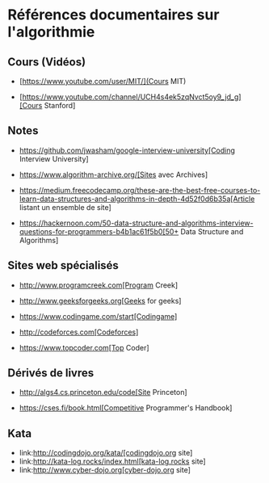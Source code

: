 # Références documentaires sur l'algorithmie 

## Cours (Vidéos)

* [https://www.youtube.com/user/MIT/](Cours MIT)

* [https://www.youtube.com/channel/UCH4s4ek5zqNvct5oy9_jd_g][Cours Stanford]

## Notes

* https://github.com/jwasham/google-interview-university[Coding Interview University]

* https://www.algorithm-archive.org/[Sites avec Archives]

* https://medium.freecodecamp.org/these-are-the-best-free-courses-to-learn-data-structures-and-algorithms-in-depth-4d52f0d6b35a[Article listant un ensemble de site]

* https://hackernoon.com/50-data-structure-and-algorithms-interview-questions-for-programmers-b4b1ac61f5b0[50+ Data Structure and Algorithms]


## Sites web spécialisés

* http://www.programcreek.com[Program Creek]

* http://www.geeksforgeeks.org[Geeks for geeks]

* https://www.codingame.com/start[Codingame]

* http://codeforces.com[Codeforces]

* https://www.topcoder.com[Top Coder]

## Dérivés de livres

* http://algs4.cs.princeton.edu/code[Site Princeton]

* https://cses.fi/book.html[Competitive Programmer's Handbook]

## Kata

* link:http://codingdojo.org/kata/[codingdojo.org site]
* link:http://kata-log.rocks/index.html[kata-log.rocks site]
* link:http://www.cyber-dojo.org[cyber-dojo.org site]
